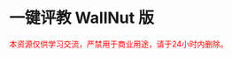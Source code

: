 # 一键评教 WallNut 版

<div style="textaligin: center; color: red;">

本资源仅供学习交流，严禁用于商业用途，请于24小时内删除。

</div>